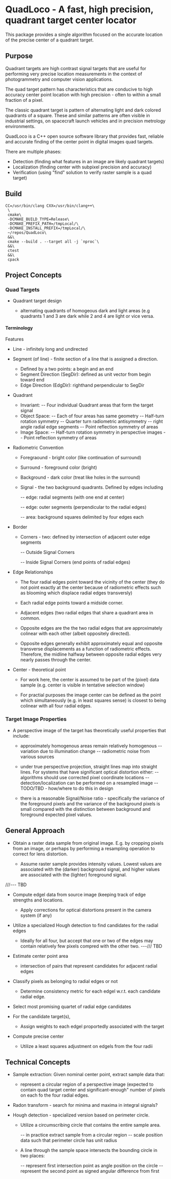 # QuadLoco - A fast, high precision, quadrant target center locator

This package provides a single algorithm focused on the accurate
location of the precise center of a quadrant target.

## Purpose

Quadrant targets are high contrast signal targets that are useful for
performing very precise location measurements in the context of
photogrammetry and computer vision applications.

The quad target pattern has characteristics that are conducive to high
accuracy center point location with high precision - often to within a
small fraction of a pixel.

The classic quadrant target is pattern of alternating light and dark
colored quadrants of a square. These and similar patterns are often 
visible in industrial settings, on spacecraft launch vehicles and
in precision metrology environments.

QuadLoco is a C++ open source software library that provides fast,
reliable and accurate finding of the center point in digital images
quad targets.


There are multiple phases:
* Detection (finding what features in an image are likely quadrant targets)
* Localization (finding center with subpixel precision and accuracy)
* Verification (using "find" solution to verify raster sample is a quad target)

## Build

```
CC=/usr/bin/clang CXX=/usr/bin/clang++\
 \
 cmake\
 -DCMAKE_BUILD_TYPE=Release\
 -DCMAKE_PREFIX_PATH=/tmpLocal/\
 -DCMAKE_INSTALL_PREFIX=/tmpLocal/\
 ~/repos/QuadLoco\
 &&\
 cmake --build . --target all -j `nproc`\
 &&\
 ctest
 &&\
 cpack
```

## Project Concepts

### Quad Targets

* Quadrant target design

	- alternating quadrants of homogeous dark and light areas (e.g quadrants
	1 and 3 are dark while 2 and 4 are light or vice versa.

#### Terminology

Features

* Line - infinitely long and undirected

* Segment (of line) - finite section of a line that is assigned a direction.

	- Defined by a two points: a begin and an end
	- Segment Direction (SegDir): defined as unit vector from begin toward end
	- Edge Direction (EdgDir): righthand perpendicular to SegDir

* Quadrant

	- Invariant:
		-- Four individual Quadrant areas that form the target signal
	- Object Space:
		-- Each of four areas has same geometry
		-- Half-turn rotation symmetry
		-- Quarter turn radiometric antisymmetry
		-- right angle radial edge segments
		-- Point reflection symmetry of areas
	- Image Space:
		-- Half-turn rotation symmetry in perspective images
		-- Point reflection symmetry of areas

* Radiometric Convention

	- Foregraound - bright color (like continuation of surround)

	- Surround - foreground color (bright)

	- Background - dark color (treat like holes in the surround)

	- Signal - the two background quadrants. Defined by edges including

		-- edge: radial segments (with one end at center)

		-- edge: outer segments (perpendicular to the radial edges)

		-- area: background squares delimited by four edges each

* Border

	- Corners - two: defined by intersection of adjacent outer edge segments

		-- Outside Signal Corners

		-- Inside Signal Corners (end points of radial edges)

* Edge Relationships

	- The four radial edges point toward the vicinity of the center
	(they do not point exactly at the center because of radiometric
	effects such as blooming which displace radial edges transversly)

	- Each radial edge points toward a midside corner.

	- Adjacent edges (two radial edges that share a quadrant area in
	common.

	- Opposite edges are the the two radial edges that are approximately
	colinear with each other (albeit oppositely directed).

	- Opposite edges generally exhibit approximately equal and
	opposite transverse displacements as a function of radiometric
	effects.  Therefore, the midline halfway between opposite radial
	edges very nearly passes through the center.


* Center - theoretical point

	- For work here, the center is assumed to be part of the (pixel)
	data sample (e.g. center is visible in tentative selection window)

	- For practial purposes the image center can be defined as the
	point which simultaneously (e.g. in least squares sense) is closest
	to being colinear with all four radial edges.


### Target Image Properties

* A perspective image of the target has theoretically useful properties
that include:

	- approximately homogenous areas remain relatively homogenous
		-- variation due to illumination change
		-- radiometric noise from various sources

	- under true perspective projection, straight lines map into straight
	lines. For systems that have significant optical distortion either:
		-- algorithms should use corrected pixel coordinate locations
		-- detection/localization can be performed on a resampled image
		-- TODO/TBD - how/where to do this in design

	- there is a reasonable Signal/Noise ratio - specifically the variance
	of the foreground pixels and the variance of the background pixels is
	small compared with the distinction between background and foreground
	expected pixel values.


## General Approach

* Obtain a raster data sample from original image. E.g. by cropping pixels
from an image, or perhaps by performing a resampling operation to correct
for lens distortion.

	- Assume raster sample provides intensity values. Lowest values
	are associated with the (darker) background signal, and higher values
	are associated with the (lighter) foreground signal.

///--- TBD
* Compute edgel data from source image (keeping track of edge strengths
  and locations.

	- Apply corrections for optical distortions present in the camera
	system (if any)

* Utilize a specialized Hough detection to find candidates for the radial
  edges

	- Ideally for all four, but accept that one or two of the edges
	may contain relatively few pixels compred with the other two.
---/// TBD

* Estimate center point area

	- intersection of pairs that represent candidates for adjacent radial
	edges

* Classify pixels as belonging to radial edges or not

	- Determine consistency metric for each edgel w.r.t. each candidate
	radial edge.

* Select most promising quartet of radial edge candidates

* For the candidate target(s),

	- Assign weights to each edgel proportedly associated with the target

* Compute precise center

	- Utilize a least squares adjustment on edgels from the four radii


## Technical Concepts

* Sample extraction: Given nominal center point, extract sample data that:

	- represent a circular region of a perspective image (expected to contain
	quad target center and significant-enough" number of pixels on each fo
	the four radial edges.

* Radon transform - search for minima and maxima in integral signals?

* Hough detection - specialized version based on perimeter circle.

	- Utilize a circumscribing circle that contains the entire sample area.

		-- in practice extract sample from a circular region
		-- scale position data such that perimeter circle has unit radius

	- A line through the sample space intersects the bounding circle in
	two places:

		-- represent first intersection point as angle position on the circle
		-- represent the second point as signed angular difference from first


